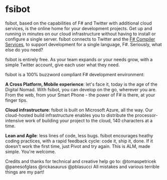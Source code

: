 fsibot
======

fsibot, based on the capabilities of F# and Twitter with additional cloud services, 
is the online home for your development projects. Get up and running in minutes on 
our cloud infrastructure without having to install or configure a single server. 
fsibot connects to Twitter and the [F# Compiler Services](http://fsharp.github.io/FSharp.Compiler.Service/index.html), 
to support development for a single language, F#. Seriously, what else do you need?

fsibot is entirely free. As your team expands or your needs grow, 
with a simple Twitter account, give each user what they need. 

fsibot is a 100% buzzword compliant F# development environment:  

**A Cross Platform, Mobile experience**: let's face it, today is the age of the 
Digital Nomad. With fsibot, you can develop on the go, wherever you are. 
From the web, from your Smart Phone - the power of F# is there, at your 
finger tips.

**Cloud infrastructure**: fsibot is built on Microsoft Azure, all the way. 
Our cloud-hosted build infrastructure enables you to distribute the 
processor-intensive work of building your project to the cloud, 140
characters at a time. 

**Lean and Agile**: less lines of code, less bugs. fsibot encourages heathy coding practices, 
with a rapid feedback cycle: code it, ship it, done. If it doesn't work the 
first time, just Pivot and try again. This is ALM, made simple. You're welcome.

Credits and thanks for technical and creative help go to:
@tomaspetricek
@panesofglass
@rickasaurus
@pblasucci
All mistakes and various terrible things are my part!
